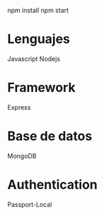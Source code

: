 npm install
npm start

# Lenguajes

Javascript
Nodejs

# Framework

Express

# Base de datos

MongoDB

# Authentication

Passport-Local
